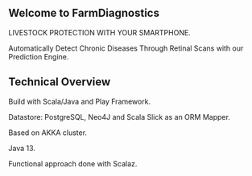 ## Welcome to FarmDiagnostics

LIVESTOCK PROTECTION WITH YOUR SMARTPHONE.

Automatically Detect Chronic Diseases Through Retinal Scans with our Prediction Engine.

## Technical Overview

Build with Scala/Java and Play Framework.

Datastore: PostgreSQL, Neo4J and Scala Slick as an ORM Mapper.

Based on AKKA cluster.

Java 13.

Functional approach done with Scalaz.

